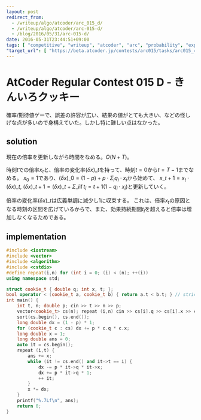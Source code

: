```yaml
---
layout: post
redirect_from:
  - /writeup/algo/atcoder/arc_015_d/
  - /writeup/algo/atcoder/arc-015-d/
  - /blog/2016/05/31/arc-015-d/
date: 2016-05-31T23:44:51+09:00
tags: [ "competitive", "writeup", "atcoder", "arc", "probability", "expected-value" ]
"target_url": [ "https://beta.atcoder.jp/contests/arc015/tasks/arc015_4" ]
---
```


# AtCoder Regular Contest 015 D - きんいろクッキー

確率/期待値ゲーで、誤差の許容が広い、結果の値がとても大きい、などの怪しげな点が多いので身構えていた。しかし特に難しい点はなかった。

## solution

現在の倍率を更新しながら時間をなめる。$O(N + T)$。

時刻$t$での倍率$x_t$と、倍率の変化率$(\delta x)\_t$を持って、時刻$t = 0$から$t = T-1$までなめる。
$x_0 = 1$であり、$(\delta x)\_0 = (1 - p) + p \cdot \Sigma_i q_i \cdot x_i$から始めて、
$x\_{t+1} = x_t \cdot (\delta x)\_t$, $(\delta x)\_{t+1} = (\delta x)\_t + \Sigma\_{i \operatorname{if} t_i = t+1} (1 - q_i \cdot x_i)$と更新していく。

倍率の変化率$(\delta x)\_t$は広義単調に減少し$1$に収束する。
これは、倍率$x_t$の原因となる時刻の区間を広げているからで、また、効果持続期間$t_i$を越えると倍率は増加しなくなるためである。

## implementation

``` c++
#include <iostream>
#include <vector>
#include <algorithm>
#include <cstdio>
#define repeat(i,n) for (int i = 0; (i) < (n); ++(i))
using namespace std;

struct cookie_t { double q; int x, t; };
bool operator < (cookie_t a, cookie_t b) { return a.t < b.t; } // strict weak ordering
int main() {
    int t, n; double p; cin >> t >> n >> p;
    vector<cookie_t> cs(n); repeat (i,n) cin >> cs[i].q >> cs[i].x >> cs[i].t;
    sort(cs.begin(), cs.end());
    long double dx = (1 - p) * 1;
    for (cookie_t c : cs) dx += p * c.q * c.x;
    long double x = 1;
    long double ans = 0;
    auto it = cs.begin();
    repeat (i,t) {
        ans += x;
        while (it != cs.end() and it->t == i) {
            dx -= p * it->q * it->x;
            dx += p * it->q * 1;
            ++ it;
        }
        x *= dx;
    }
    printf("%.7Lf\n", ans);
    return 0;
}
```
